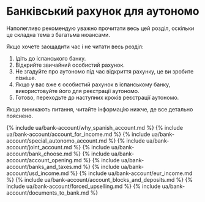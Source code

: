 # Банківський рахунок для аутономо

Наполегливо рекомендую уважно прочитати весь цей розділ, оскільки це складна тема з багатьма нюансами.

Якщо хочете заощадити час і не читати весь розділ:

1. Ідіть до іспанського банку.
2. Відкрийте звичайний особистий рахунок.
3. Не згадуйте про аутономо під час відкриття рахунку, це ви зробите пізніше.
4. Якщо у вас вже є особистий рахунок в іспанському банку, використовуйте його для реєстрації аутономо.
5. Готово, переходьте до наступних кроків реєстрації аутономо.

Якщо виникають питання, читайте інформацію нижче, де все детально пояснено.

{% include ua/bank-account/why_spanish_account.md %}
{% include ua/bank-account/account_for_income.md %}
{% include ua/bank-account/special_autonomo_account.md %}
{% include ua/bank-account/joint_account.md %}
{% include ua/bank-account/bank_choose.md %}
{% include ua/bank-account/account_opening.md %}
{% include ua/bank-account/banks_and_taxes.md %}
{% include ua/bank-account/usd_income.md %}
{% include ua/bank-account/eur_income.md %}
{% include ua/bank-account/account_blocks_and_deposits.md %}
{% include ua/bank-account/forced_upselling.md %}
{% include ua/bank-account/documents_to_bank.md %}
